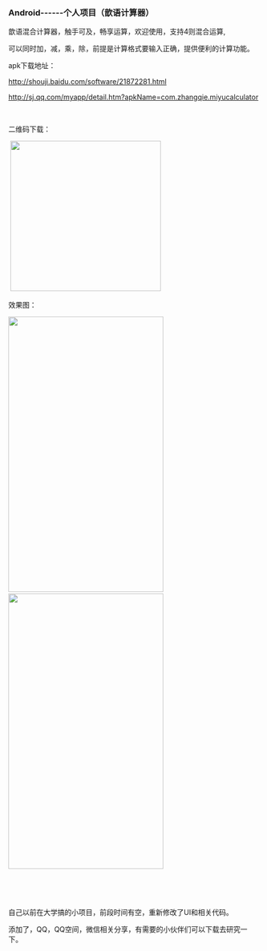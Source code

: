###   Android------个人项目（歆语计算器） 

<p>歆语混合计算器，触手可及，畅享运算，欢迎使用，支持4则混合运算,</p> 
<p>可以同时加，减，乘，除，前提是计算格式要输入正确，提供便利的计算功能。</p> 
<p>apk下载地址：</p> 
<p><a href="http://shouji.baidu.com/software/21872281.html" target="_blank" rel="nofollow">http://shouji.baidu.com/software/21872281.html</a></p> 
<p><a href="http://sj.qq.com/myapp/detail.htm?apkName=com.zhangqie.miyucalculator" target="_blank" rel="nofollow">http://sj.qq.com/myapp/detail.htm?apkName=com.zhangqie.miyucalculator</a></p> 
<p>&nbsp;</p> 
<p>二维码下载：</p> 
<p>&nbsp;<img alt="" height="300" src="https://static.oschina.net/uploads/img/201712/23104346_G0nP.png" width="300"></p> 
<p>效果图：</p> 
<p><img alt="" height="550" src="https://static.oschina.net/uploads/img/201712/23104346_HRld.jpg" width="309"> &nbsp;&nbsp; <img alt="" height="550" src="https://static.oschina.net/uploads/img/201712/23104346_8W3D.jpg" width="309"></p> 
<p>&nbsp;</p> 
<p>&nbsp; </p>
<p>自己以前在大学搞的小项目，前段时间有空，重新修改了UI和相关代码。</p> 
<p></p> 
<p>添加了，QQ，QQ空间，微信相关分享，有需要的小伙伴们可以下载去研究一下。</p> 
<span></span>
